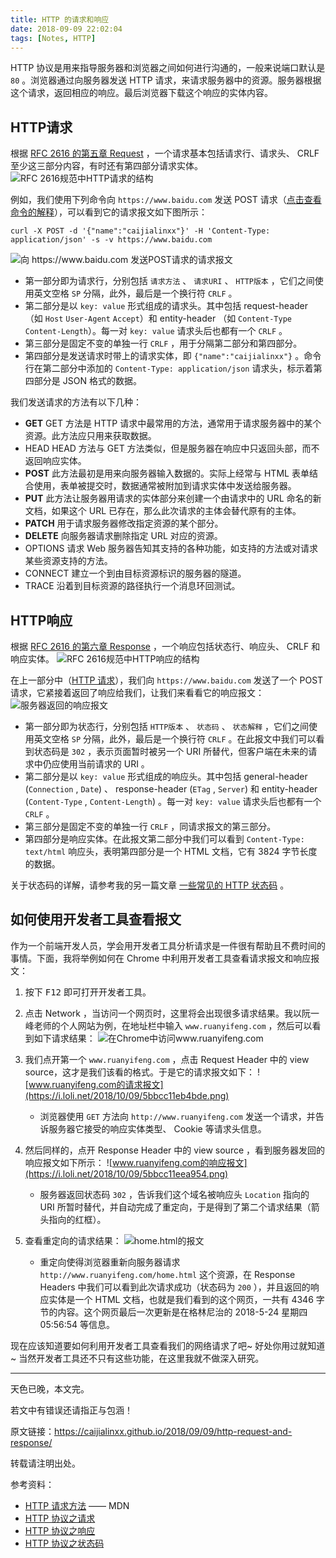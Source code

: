 ```yaml
---
title: HTTP 的请求和响应
date: 2018-09-09 22:02:04
tags: [Notes, HTTP]
---
```


HTTP 协议是用来指导服务器和浏览器之间如何进行沟通的，一般来说端口默认是 `80` 。浏览器通过向服务器发送 HTTP 请求，来请求服务器中的资源。服务器根据这个请求，返回相应的响应。最后浏览器下载这个响应的实体内容。

## HTTP请求
根据 [RFC 2616 的第五章 Request](https://www.w3.org/Protocols/rfc2616/rfc2616-sec5.html) ，一个请求基本包括请求行、请求头、 CRLF 至少这三部分内容，有时还有第四部分请求实体。
![RFC 2616规范中HTTP请求的结构](https://i.loli.net/2018/10/09/5bbc667c2232a.png)

例如，我们使用下列命令向 `https://www.baidu.com` 发送 POST 请求（[点击查看命令的解释](https://explainshell.com/explain?cmd=curl+-X+POST+-d+%27%7B%22name%22%3A%22caijialinxx%22%7D%27+-H+%27Content-Type%3A+application%2Fjson%27+-s+-v+https%3A%2F%2Fwww.baidu.com)），可以看到它的请求报文如下图所示：
```
curl -X POST -d '{"name":"caijialinxx"}' -H 'Content-Type: application/json' -s -v https://www.baidu.com
```
![向 https://www.baidu.com 发送POST请求的请求报文](https://i.loli.net/2018/10/09/5bbc72d1e70f7.png)

- 第一部分即为请求行，分别包括 `请求方法` 、 `请求URI` 、 `HTTP版本` ，它们之间使用英文空格 `SP` 分隔，此外，最后是一个换行符 `CRLF` 。
- 第二部分是以 `key: value` 形式组成的请求头。其中包括 request-header （如 `Host` `User-Agent` `Accept`）和 entity-header （如 `Content-Type` `Content-Length`）。每一对 `key: value` 请求头后也都有一个 `CRLF` 。
- 第三部分是固定不变的单独一行 `CRLF` ，用于分隔第二部分和第四部分。
- 第四部分是发送请求时带上的请求实体，即 `{"name":"caijialinxx"}` 。命令行在第二部分中添加的 `Content-Type: application/json` 请求头，标示着第四部分是 JSON 格式的数据。

我们发送请求的方法有以下几种：
- **GET**
  GET 方法是 HTTP 请求中最常用的方法，通常用于请求服务器中的某个资源。此方法应只用来获取数据。
- HEAD
  HEAD 方法与 GET 方法类似，但是服务器在响应中只返回头部，而不返回响应实体。
- **POST**
  此方法最初是用来向服务器输入数据的。实际上经常与 HTML 表单结合使用，表单被提交时，数据通常被附加到请求实体中发送给服务器。
- **PUT**
  此方法让服务器用请求的实体部分来创建一个由请求中的 URL 命名的新文档，如果这个 URL 已存在，那么此次请求的主体会替代原有的主体。
- **PATCH**
  用于请求服务器修改指定资源的某个部分。
- **DELETE**
  向服务器请求删除指定 URL 对应的资源。
- OPTIONS
  请求 Web 服务器告知其支持的各种功能，如支持的方法或对请求某些资源支持的方法。
- CONNECT
  建立一个到由目标资源标识的服务器的隧道。
- TRACE
  沿着到目标资源的路径执行一个消息环回测试。



## HTTP响应
根据 [RFC 2616 的第六章 Response](https://www.w3.org/Protocols/rfc2616/rfc2616-sec6.html#sec6) ，一个响应包括状态行、响应头、 CRLF 和响应实体。
![RFC 2616规范中HTTP响应的结构](https://i.loli.net/2018/10/09/5bbc81ec9067c.png)

在上一部分中（[HTTP 请求](#HTTP请求)），我们向 `https://www.baidu.com` 发送了一个 POST 请求，它紧接着返回了响应给我们，让我们来看看它的响应报文：
![服务器返回的响应报文](https://i.loli.net/2018/10/09/5bbc84836492c.png)

- 第一部分即为状态行，分别包括 `HTTP版本` 、 `状态码` 、 `状态解释` ，它们之间使用英文空格 `SP` 分隔，此外，最后是一个换行符 `CRLF` 。在此报文中我们可以看到状态码是 `302` ，表示页面暂时被另一个 URI 所替代，但客户端在未来的请求中仍应使用当前请求的 URI 。
- 第二部分是以 `key: value` 形式组成的响应头。其中包括 general-header (`Connection` , `Date`) 、 response-header (`ETag` , `Server`) 和 entity-header (`Content-Type` , `Content-Length`) 。每一对 `key: value` 请求头后也都有一个 `CRLF` 。
- 第三部分是固定不变的单独一行 `CRLF` ，同请求报文的第三部分。
- 第四部分是响应实体。在此报文第二部分中我们可以看到 `Content-Type: text/html` 响应头，表明第四部分是一个 HTML 文档，它有 3824 字节长度的数据。


关于状态码的详解，请参考我的另一篇文章 [一些常见的 HTTP 状态码](https://caijialinxx.github.io/2018/06/27/http-status-code/) 。


## 如何使用开发者工具查看报文
作为一个前端开发人员，学会用开发者工具分析请求是一件很有帮助且不费时间的事情。下面，我将举例如何在 Chrome 中利用开发者工具查看请求报文和响应报文：

1. 按下 <kbd>F12</kbd> 即可打开开发者工具。
2. 点击 Network ，当访问一个网页时，这里将会出现很多请求结果。我以阮一峰老师的个人网站为例，在地址栏中输入 `www.ruanyifeng.com` ，然后可以看到如下请求结果：
![在Chrome中访问www.ruanyifeng.com](https://i.loli.net/2018/10/09/5bbcc122db1e4.png)

3. 我们点开第一个 `www.ruanyifeng.com` ，点击 Request Header 中的 view source，这才是我们该看的格式。于是它的请求报文如下：
![www.ruanyifeng.com的请求报文](https://i.loli.net/2018/10/09/5bbcc11eb4bde.png)
    - 浏览器使用 `GET` 方法向 `http://www.ruanyifeng.com` 发送一个请求，并告诉服务器它接受的响应实体类型、 Cookie 等请求头信息。

4. 然后同样的，点开 Response Header 中的 view source ，看到服务器发回的响应报文如下所示：
![www.ruanyifeng.com的响应报文](https://i.loli.net/2018/10/09/5bbcc11eea954.png)
    - 服务器返回状态码 `302` ，告诉我们这个域名被响应头 `Location` 指向的 URI 所暂时替代，并自动完成了重定向，于是得到了第二个请求结果（箭头指向的红框）。

5. 查看重定向的请求结果：
![home.html的报文](https://i.loli.net/2018/10/09/5bbcc43290425.png)
    - 重定向使得浏览器重新向服务器请求 `http://www.ruanyifeng.com/home.html` 这个资源，在 Response Headers 中我们可以看到此次请求成功（状态码为 `200` ），并且返回的响应实体是一个 HTML 文档，也就是我们看到的这个网页，一共有 4346 字节的内容。这个网页最后一次更新是在格林尼治的 2018-5-24 星期四 05:56:54 等信息。

现在应该知道要如何利用开发者工具查看我们的网络请求了吧~ 好处你用过就知道~ 当然开发者工具还不只有这些功能，在这里我就不做深入研究。

------------------
天色已晚，本文完。

若文中有错误还请指正与包涵！

原文链接：https://caijialinxx.github.io/2018/09/09/http-request-and-response/

转载请注明出处。

参考资料：
- [HTTP 请求方法](https://developer.mozilla.org/zh-CN/docs/Web/HTTP/Methods) —— MDN
- [HTTP 协议之请求](https://www.w3.org/Protocols/rfc2616/rfc2616-sec5.html#sec5)
- [HTTP 协议之响应](https://www.w3.org/Protocols/rfc2616/rfc2616-sec6.html#sec6)
- [HTTP 协议之状态码](https://www.w3.org/Protocols/rfc2616/rfc2616-sec10.html#sec10)